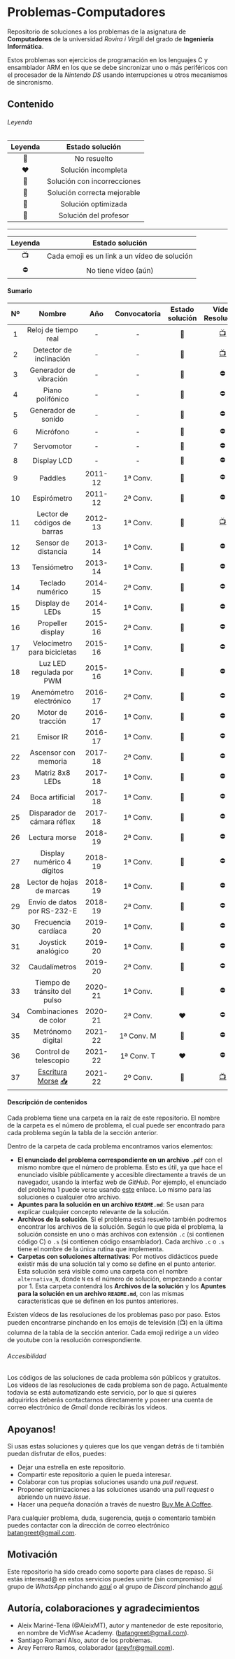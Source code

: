 # Problemas-Computadores
Repositorio de soluciones a los problemas de la asignatura de **Computadores** de la universidad *Rovira i Virgili* 
del grado de **Ingeniería Informática**. 

Estos problemas son ejercicios de programación en los lenguajes C y ensamblador ARM en los que se debe sincronizar uno o 
más periféricos con el procesador de la *Nintendo DS* usando interrupciones u otros mecanismos de sincronismo.

## Contenido
###### Leyenda
| Leyenda | Estado solución |
| :---: | :---: |
| 🖤 | No resuelto |
| ❤️ | Solución incompleta |
| 🧡 | Solución con incorrecciones |
| 💛 | Solución correcta mejorable |
| 💚 | Solución optimizada |
| 💖 | Solución del profesor |
---
| Leyenda | Estado solución |
| :---: | :---: |
| 📺 | Cada emoji es un link a un vídeo de solución |
| ⛔️ | No tiene vídeo (aún) |

#### Sumario 
| Nº    |                                                                                 Nombre                                                                                  | Año     | Convocatoria | Estado solución  | Vídeo Resolución                     |
| :---: |:-----------------------------------------------------------------------------------------------------------------------------------------------------------------------:| :---:   | :----------: |:----------------:| :---------------------------------:   |
| 1     |                                                                          Reloj de tiempo real                                                                           | -       | -            |        💖        | [📺](https://youtu.be/4TT_tyNeHog)  |
| 2     |                                                                         Detector de inclinación                                                                         | -       | -            |        💚        | [📺](https://youtu.be/4TT_tyNeHog)  |
| 3     |                                                                         Generador de vibración                                                                          | -       | -            |        💖        |  ⛔                                 |
| 4     |                                                                            Piano polifónico                                                                             | -       | -            |        🖤        |  ⛔                                 |
| 5     |                                                                           Generador de sonido                                                                           | -       | -            |        💖        |  ⛔                                 |
| 6     |                                                                                Micrófono                                                                                | -       | -            |        🖤        |  ⛔                                 |
| 7     |                                                                               Servomotor                                                                                | -       | -            |        🖤        |  ⛔                                 |
| 8     |                                                                               Display LCD                                                                               | -       | -            |        🖤        |  ⛔                                 |
| 9     |                                                                                 Paddles                                                                                 | 2011-12 | 1ª Conv.     |        💖        |  ⛔                                 |
| 10    |                                                                               Espirómetro                                                                               | 2011-12 | 2ª Conv.     |        💖        |  ⛔                                 |
| 11    |                                                                       Lector de códigos de barras                                                                       | 2012-13 | 1ª Conv.     |        💖        |  [📺](https://youtu.be/reCE6SNxWKg) |
| 12    |                                                                           Sensor de distancia                                                                           | 2013-14 | 1ª Conv.     |        💚        |  ⛔                                 |
| 13    |                                                                               Tensiómetro                                                                               | 2013-14 | 1ª Conv.     |        🖤        |  ⛔                                 |
| 14    |                                                                            Teclado numérico                                                                             | 2014-15 | 2ª Conv.     |        💖        |  ⛔                                 |
| 15    |                                                                             Display de LEDs                                                                             | 2014-15 | 1ª Conv.     |        🖤        |  ⛔                                 |
| 16    |                                                                            Propeller display                                                                            | 2015-16 | 2ª Conv.     |        💖        |  ⛔                                 |
| 17    |                                                                       Velocímetro para bicicletas                                                                       | 2015-16 | 1ª Conv.     |        🖤        |  ⛔                                 |
| 18    |                                                                        Luz LED regulada por PWM                                                                         | 2015-16 | 1ª Conv.     |        🖤        |  ⛔                                 |
| 19    |                                                                         Anemómetro electrónico                                                                          | 2016-17 | 2ª Conv.     |        🖤        |  ⛔                                 |
| 20    |                                                                            Motor de tracción                                                                            | 2016-17 | 1ª Conv.     |        💖        |  ⛔                                 |
| 21    |                                                                                Emisor IR                                                                                | 2016-17 | 1ª Conv.     |        🖤        |  ⛔                                 |
| 22    |                                                                          Ascensor con memoria                                                                           | 2017-18 | 2ª Conv.     |        💖        |  ⛔                                 |
| 23    |                                                                             Matriz 8x8 LEDs                                                                             | 2017-18 | 1ª Conv.     |       💖️        |  ⛔                                 |
| 24    |                                                                             Boca artificial                                                                             | 2017-18 | 1ª Conv.     |        🖤        |  ⛔                                 |
| 25    |                                                                       Disparador de cámara réflex                                                                       | 2017-18 | 1ª Conv.     |        🖤        |  ⛔                                 |
| 26    |                                                                              Lectura morse                                                                              | 2018-19 | 2ª Conv.     |        💖        |  ⛔                                 |
| 27    |                                                                       Display numérico 4 dígitos                                                                        | 2018-19 | 1ª Conv.     |        💖        |  ⛔                                 |
| 28    |                                                                        Lector de hojas de marcas                                                                        | 2018-19 | 1ª Conv.     |        💛        |  ⛔                                 |
| 29    |                                                                       Envío de datos por RS-232-E                                                                       | 2018-19 | 2ª Conv.     |        🖤        |  ⛔                                 |
| 30    |                                                                           Frecuencia cardíaca                                                                           | 2019-20 | 1ª Conv.     |        🖤        |  ⛔                                 |
| 31    |                                                                           Joystick analógico                                                                            | 2019-20 | 1ª Conv.     |        🖤        |  ⛔                                 |
| 32    |                                                                              Caudalímetros                                                                              | 2019-20 | 2ª Conv.     |        🖤        |  ⛔                                 |
| 33    |                                                                      Tiempo de tránsito del pulso                                                                       | 2020-21 | 1ª Conv.     |        🖤        |  ⛔                                 |
| 34    |                                                                         Combinaciones de color                                                                          | 2020-21 | 2ª Conv.     |        ❤️        |  ⛔                                 |
| 35    |                                                                            Metrónomo digital                                                                            | 2021-22 | 1ª Conv. M   |        🖤        |  ⛔                                 |
| 36    |                                                                          Control de telescopio                                                                          | 2021-22 | 1ª Conv. T   |        ❤️        |  ⛔                                 |
| 37    | [Escritura Morse](https://github.com/AleixMT/Problemas-Computadores/blob/master/37/37.pdf) [📥](https://github.com/AleixMT/Problemas-Computadores/raw/master/37/37.pdf) | 2021-22 | 2º Conv.     |        💛️         |  [📺](https://youtu.be/m0IVBx74wgw) |



#### Descripción de contenidos
Cada problema tiene una carpeta en la raíz de este repositorio. El nombre de la carpeta es el número de problema, 
el cual puede ser encontrado para cada problema según la tabla de la sección anterior.   

Dentro de la carpeta de cada problema encontramos varios elementos: 
 * **El enunciado del problema correspondiente en un archivo `.pdf`** con el mismo nombre que el número de problema. 
   Esto es útil, ya que hace el enunciado visible públicamente y accesible directamente a través de un navegador, usando 
   la interfaz web de *GitHub*. Por ejemplo, el enunciado del problema 1 puede verse usando 
   [este](https://github.com/AleixMT/Problemas-Computadores/blob/master/1/1.pdf) enlace. Lo mismo para las soluciones o 
   cualquier otro archivo. 
 * **Apuntes para la solución en un archivo `README.md`**: Se usan para explicar cualquier concepto relevante de la 
   solución. 
 * **Archivos de la solución**. Si el problema está resuelto también podremos encontrar los archivos de la solución. 
   Según lo que pida el problema, la solución consiste en uno o más archivos con extensión 
   `.c` (si contienen código C) o `.s` (si contienen código ensamblador). Cada archivo `.c` o `.s` tiene el nombre de la
   única rutina que implementa.
 * **Carpetas con soluciones alternativas**: Por motivos didácticos puede existir más de una solución tal y como se 
   define en el punto anterior. Esta solución será visible como una carpeta con el nombre `alternativa_N`, 
   donde `N` es el número de solución, empezando a contar por 1. Esta carpeta contendrá los **Archivos de la solución**
   y los **Apuntes para la solución en un archivo `README.md`**, con las mismas características que se definen en los 
   puntos anteriores.
 
Existen vídeos de las resoluciones de los problemas paso por paso. Estos pueden encontrarse pinchando en los emojis de 
televisión (📺) en la última columna de la tabla de la sección anterior. Cada emoji redirige a un vídeo de youtube con 
la resolución correspondiente.

###### Accesibilidad 
Los códigos de las soluciones de cada problema són públicos y gratuitos. Los vídeos de las resoluciones de cada problema 
son de pago. Actualmente todavía se está automatizando este servicio, por lo que si quieres adquirirlos deberás 
contactarnos directamente y poseer una cuenta de correo electrónico de *Gmail* donde recibirás los vídeos.

## Apoyanos!
Si usas estas soluciones y quieres que los que vengan detrás de ti también puedan disfrutar de ellos, puedes:
* Dejar una estrella en este repositorio.
* Compartir este repositorio a quien le pueda interesar.
* Colaborar con tus propias soluciones usando una *pull request*.  
* Proponer optimizaciones a las soluciones usando una *pull request* o abriendo un nuevo *issue*. 
* Hacer una pequeña donación a través de nuestro [Buy Me A Coffee](https://www.buymeacoffee.com/VidWise).

Para cualquier problema, duda, sugerencia, queja o comentario también puedes contactar con la dirección de correo 
electrónico [batangreet@gmail.com](batangreet@gmail.com).

## Motivación
Este repositorio ha sido creado como soporte para clases de repaso. Si estás interesad@ en estos servicios puedes
unirte (sin compromiso) al grupo de *WhatsApp* pinchando [aquí](https://chat.whatsapp.com/LCdX5oKUFnACIxTl6hq0rO) o al
grupo de *Discord* pinchando [aquí](https://discord.gg/WMvWRwGm).

## Autoría, colaboraciones y agradecimientos
- Aleix Mariné-Tena (@AleixMT), autor y mantenedor de este repositorio, en nombre de VidWise Academy.
([batangreet@gmail.com](batangreet@gmail.com)).
- Santiago Romaní Also, autor de los problemas.
- Arey Ferrero Ramos, colaborador ([areyfr@gmail.com](areyfr@gmail.com)).
